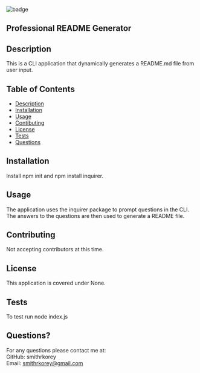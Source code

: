 
  ![badge](https://img.shields.io/badge/license-undefined-blue)

  ## Professional README Generator

  ## Description
  This is a CLI application that dynamically generates a README.md file from user input.

  ## Table of Contents
  * [Description](#description)
  * [Installation](#installation)
  * [Usage](#description)
  * [Contibuting](#contributing)
  * [License](#license)
  * [Tests](#tests)
  * [Questions](#questions)

  ## Installation
  Install npm init and npm install inquirer.

  ## Usage
  The application uses the inquirer package to prompt questions in the CLI. The answers to the questions are then used to generate a README file.

  ## Contributing
  Not accepting contributors at this time.

  ## License
  This application is covered under None.

  ## Tests
  To test run node index.js

  ## Questions?
  For any questions please contact me at:<br/>
  GitHub: smithrkorey<br/>
  Email: smithrkorey@gmail.com
  